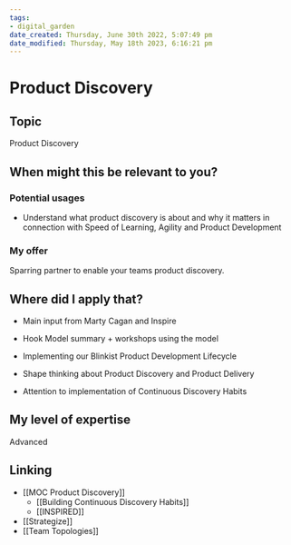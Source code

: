 ```yaml
---
tags: 
- digital_garden
date_created: Thursday, June 30th 2022, 5:07:49 pm
date_modified: Thursday, May 18th 2023, 6:16:21 pm
---
```

# Product Discovery
## Topic

Product Discovery

## When might this be relevant to you?

### Potential usages

-   Understand what product discovery is about and why it matters in connection with Speed of Learning, Agility and Product Development
    

### My offer

Sparring partner to enable your teams product discovery.

## Where did I apply that?

-   Main input from Marty Cagan and Inspire
    
-   Hook Model summary + workshops using the model
    
-   Implementing our Blinkist Product Development Lifecycle
    
-   Shape thinking about Product Discovery and Product Delivery
    
-   Attention to implementation of Continuous Discovery Habits
    

## My level of expertise

Advanced

## Linking
+ [[MOC Product Discovery]]
	+ [[Building Continuous Discovery Habits]]
	+ [[INSPIRED]]
+ [[Strategize]]
+ [[Team Topologies]]
